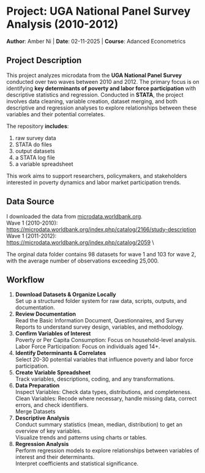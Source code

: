 # Project: UGA National Panel Survey Analysis (2010-2012) 
**Author**: Amber Ni
| **Date**: 02-11-2025 | **Course**: Adanced Econometrics 

## Project Description
This project analyzes microdata from the **UGA National Panel Survey** conducted over two waves between 2010 and 2012. The primary focus is on identifying **key determinants of poverty and labor force participation** with descriptive statistics and regression. Conducted in **STATA**, the project involves data cleaning, variable creation, dataset merging, and both descriptive and regression analyses to explore relationships between these variables and their potential correlates. 

The repository **includes**: 
1. raw survey data
2. STATA do files
3. output datasets
4. a STATA log file
5. a variable spreadsheet

This work aims to support researchers, policymakers, and stakeholders interested in poverty dynamics and labor market participation trends.

## Data Source 
I downloaded the data from [microdata.worldbank.org](https://microdata.worldbank.org/index.php/home). \
Wave 1 (2010-2010): https://microdata.worldbank.org/index.php/catalog/2166/study-description \
Wave 1 (2011-2012): https://microdata.worldbank.org/index.php/catalog/2059 \

The orginal data folder contains 98 datasets for wave 1 and 103 for wave 2, with the average number of observations exceeding 25,000.

## Workflow
1. **Download Datasets & Organize Locally** \
   Set up a structured folder system for raw data, scripts, outputs, and documentation.
2. **Review Documentation** \
    Read the Basic Information Document, Questionnaires, and Survey Reports to understand survey design, variables, and methodology.
3. **Confirm Variables of Interest** \
    Poverty or Per Capita Consumption: Focus on household-level analysis. \
    Labor Force Participation: Focus on individuals aged 14+.
4. **Identify Determinants & Correlates** \
    Select 20-30 potential variables that influence poverty and labor force participation.
5. **Create Variable Spreadsheet** \
    Track variables, descriptions, coding, and any transformations.
6. **Data Preparation** \
    Inspect Variables: Check data types, distributions, and completeness. \
    Clean Variables: Recode where necessary, handle missing data, correct errors, and check identifiers. \
    Merge Datasets
7. **Descriptive Analysis** \
    Conduct summary statistics (mean, median, distribution) to get an overview of key variables. \
    Visualize trends and patterns using charts or tables.
8. **Regression Analysis** \
    Perform regression models to explore relationships between variables of interest and their determinants. \
    Interpret coefficients and statistical significance.


